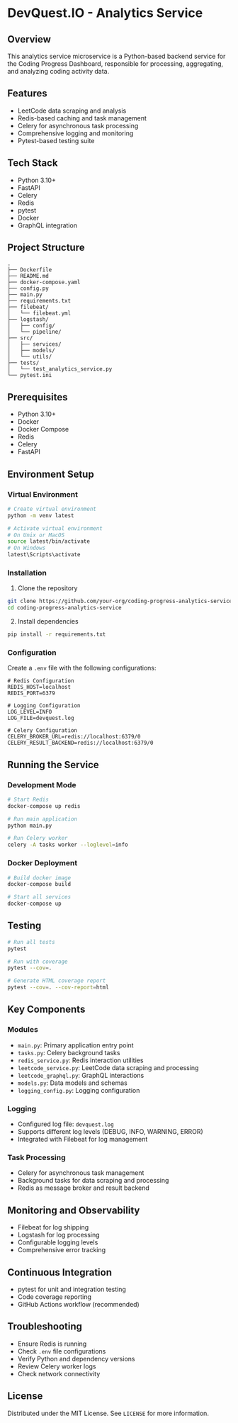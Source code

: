 # DevQuest.IO - Analytics Service

## Overview
This analytics service microservice is a Python-based backend service for the Coding Progress Dashboard, responsible for processing, aggregating, and analyzing coding activity data.

## Features
- LeetCode data scraping and analysis
- Redis-based caching and task management
- Celery for asynchronous task processing
- Comprehensive logging and monitoring
- Pytest-based testing suite

## Tech Stack
- Python 3.10+
- FastAPI
- Celery
- Redis
- pytest
- Docker
- GraphQL integration

## Project Structure
```
.
├── Dockerfile
├── README.md
├── docker-compose.yaml
├── config.py
├── main.py
├── requirements.txt
├── filebeat/
│   └── filebeat.yml
├── logstash/
│   ├── config/
│   └── pipeline/
├── src/
│   ├── services/
│   ├── models/
│   └── utils/
├── tests/
│   └── test_analytics_service.py
└── pytest.ini
```

## Prerequisites
- Python 3.10+
- Docker
- Docker Compose
- Redis
- Celery
- FastAPI

## Environment Setup

### Virtual Environment
```bash
# Create virtual environment
python -m venv latest

# Activate virtual environment
# On Unix or MacOS
source latest/bin/activate
# On Windows
latest\Scripts\activate
```

### Installation
1. Clone the repository
```bash
git clone https://github.com/your-org/coding-progress-analytics-service.git
cd coding-progress-analytics-service
```

2. Install dependencies
```bash
pip install -r requirements.txt
```

### Configuration
Create a `.env` file with the following configurations:
```
# Redis Configuration
REDIS_HOST=localhost
REDIS_PORT=6379

# Logging Configuration
LOG_LEVEL=INFO
LOG_FILE=devquest.log

# Celery Configuration
CELERY_BROKER_URL=redis://localhost:6379/0
CELERY_RESULT_BACKEND=redis://localhost:6379/0
```

## Running the Service

### Development Mode
```bash
# Start Redis
docker-compose up redis

# Run main application
python main.py

# Run Celery worker
celery -A tasks worker --loglevel=info
```

### Docker Deployment
```bash
# Build docker image
docker-compose build

# Start all services
docker-compose up
```

## Testing
```bash
# Run all tests
pytest

# Run with coverage
pytest --cov=.

# Generate HTML coverage report
pytest --cov=. --cov-report=html
```

## Key Components

### Modules
- `main.py`: Primary application entry point
- `tasks.py`: Celery background tasks
- `redis_service.py`: Redis interaction utilities
- `leetcode_service.py`: LeetCode data scraping and processing
- `leetcode_graphql.py`: GraphQL interactions
- `models.py`: Data models and schemas
- `logging_config.py`: Logging configuration

### Logging
- Configured log file: `devquest.log`
- Supports different log levels (DEBUG, INFO, WARNING, ERROR)
- Integrated with Filebeat for log management

### Task Processing
- Celery for asynchronous task management
- Background tasks for data scraping and processing
- Redis as message broker and result backend

## Monitoring and Observability
- Filebeat for log shipping
- Logstash for log processing
- Configurable logging levels
- Comprehensive error tracking

## Continuous Integration
- pytest for unit and integration testing
- Code coverage reporting
- GitHub Actions workflow (recommended)


## Troubleshooting
- Ensure Redis is running
- Check `.env` file configurations
- Verify Python and dependency versions
- Review Celery worker logs
- Check network connectivity

## License
Distributed under the MIT License. See `LICENSE` for more information.